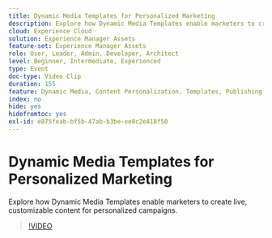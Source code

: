 ```yaml
---
title: Dynamic Media Templates for Personalized Marketing
description: Explore how Dynamic Media Templates enable marketers to create live, customizable content for personalized campaigns.
cloud: Experience Cloud
solution: Experience Manager Assets
feature-set: Experience Manager Assets
role: User, Leader, Admin, Developer, Architect
level: Beginner, Intermediate, Experienced
type: Event
doc-type: Video Clip
duration: 155
feature: Dynamic Media, Content Personalization, Templates, Publishing
index: no
hide: yes
hidefromtoc: yes
exl-id: e875feab-bf5b-47ab-b3be-ee0c2e418f50
---
```

# Dynamic Media Templates for Personalized Marketing

Explore how Dynamic Media Templates enable marketers to create live, customizable content for personalized campaigns.

>[!VIDEO](https://video.tv.adobe.com/v/3459241/?learn=on&enablevpops)

